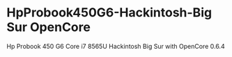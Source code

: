 # HpProbook450G6-Hackintosh-Big Sur OpenCore
Hp Probook 450 G6 Core i7 8565U Hackintosh Big Sur with OpenCore 0.6.4
